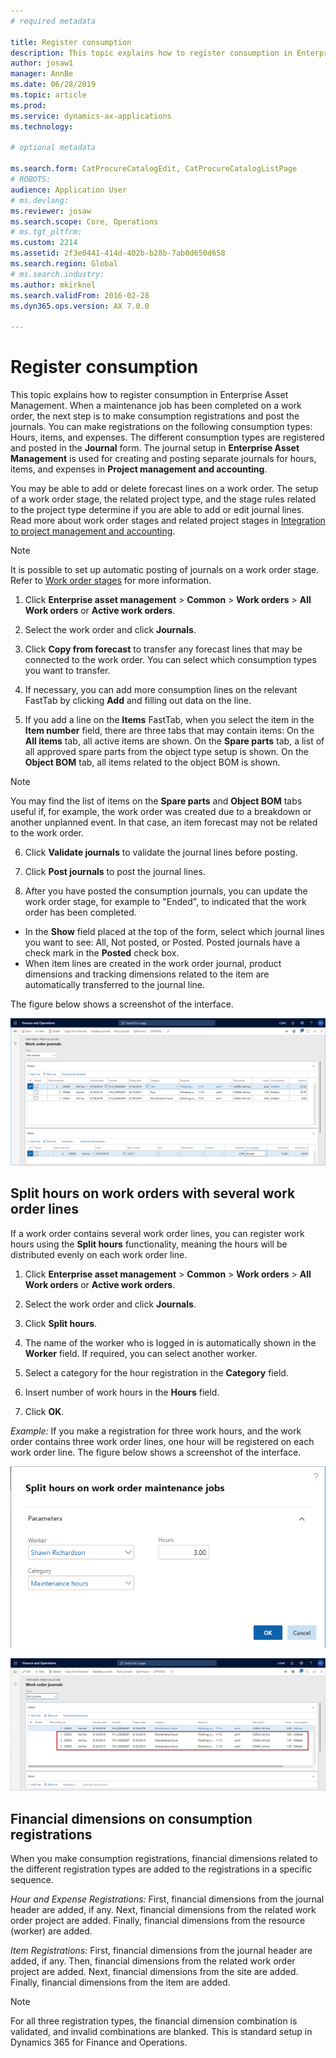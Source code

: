 ```yaml
---
# required metadata

title: Register consumption
description: This topic explains how to register consumption in Enterprise Asset Management.
author: josaw1
manager: AnnBe
ms.date: 06/28/2019
ms.topic: article
ms.prod: 
ms.service: dynamics-ax-applications
ms.technology: 

# optional metadata

ms.search.form: CatProcureCatalogEdit, CatProcureCatalogListPage
# ROBOTS: 
audience: Application User
# ms.devlang: 
ms.reviewer: josaw
ms.search.scope: Core, Operations
# ms.tgt_pltfrm: 
ms.custom: 2214
ms.assetid: 2f3e0441-414d-402b-b28b-7ab0d650d658
ms.search.region: Global
# ms.search.industry: 
ms.author: mkirknel
ms.search.validFrom: 2016-02-28
ms.dyn365.ops.version: AX 7.0.0

---
```


# Register consumption

This topic explains how to register consumption in Enterprise Asset Management. When a maintenance job has been completed on a work order, the next step is to make consumption registrations and post the journals. You can make registrations on the following consumption types: Hours, items, and expenses. The different consumption types are registered and posted in the **Journal** form. The journal setup in **Enterprise Asset Management** is used for creating and posting separate journals for hours, items, and expenses in **Project management and accounting**.

You may be able to add or delete forecast lines on a work order. The setup of a work order stage, the related project type, and the stage rules related to the project type determine if you are able to add or edit journal lines. Read more about work order stages and related project stages in [Integration to project management and accounting](../integration-to-project-management-and-accounting/objects-and-projects.md).

>[!NOTE]
>It is possible to set up automatic posting of journals on a work order stage. Refer to [Work order stages](../setup-for-work-orders/work-order-stages.md) for more information.

1. Click **Enterprise asset management** > **Common** > **Work orders** > **All Work orders** or **Active work orders**.

2. Select the work order and click **Journals**.

3. Click **Copy from forecast** to transfer any forecast lines that may be connected to the work order. You can select which consumption types you want to transfer.

4. If necessary, you can add more consumption lines on the relevant FastTab by clicking **Add** and filling out data on the line.

5. If you add a line on the **Items** FastTab, when you select the item in the **Item number** field, there are three tabs that may contain items: On the **All items** tab, all active items are shown. On the **Spare parts** tab, a list of all approved spare parts from the object type setup is shown. On the **Object BOM** tab, all items related to the object BOM is shown.

>[!NOTE]
>You may find the list of items on the **Spare parts** and **Object BOM** tabs useful if, for example, the work order was created due to a breakdown or another unplanned event. In that case, an item forecast may not be related to the work order.

6. Click **Validate journals** to validate the journal lines before posting.

7. Click **Post journals** to post the journal lines.

8. After you have posted the consumption journals, you can update the work order stage, for example to "Ended", to indicated that the work order has been completed.

- In the **Show** field placed at the top of the form, select which journal lines you want to see: All, Not posted, or Posted. Posted journals have a check mark in the **Posted** check box.  
- When item lines are created in the work order journal, product dimensions and tracking dimensions related to the item are automatically transferred to the journal line.  

The figure below shows a screenshot of the interface.

![Figure 1](media/01-consumption.png)

## Split hours on work orders with several work order lines

If a work order contains several work order lines, you can register work hours using the **Split hours** functionality, meaning the hours will be distributed evenly on each work order line.

1. Click **Enterprise asset management** > **Common** > **Work orders** > **All Work orders** or **Active work orders**.

2. Select the work order and click **Journals**.

3. Click **Split hours**.

4. The name of the worker who is logged in is automatically shown in the **Worker** field. If required, you can select another worker.

5. Select a category for the hour registration in the **Category** field.

6. Insert number of work hours in the **Hours** field.

7. Click **OK**.

*Example:* If you make a registration for three work hours, and the work order contains three work order lines, one hour will be registered on each work order line. The figure below shows a screenshot of the interface.

![Figure 2](media/02-consumption.png)

![Figure 3](media/03-consumption.png)

## Financial dimensions on consumption registrations

When you make consumption registrations, financial dimensions related to the different registration types are added to the registrations in a specific sequence.

*Hour and Expense Registrations:* First, financial dimensions from the journal header are added, if any. Next, financial dimensions from the related work order project are added. Finally, financial dimensions from the resource (worker) are added.

*Item Registrations:* First, financial dimensions from the journal header are added, if any. Then, financial dimensions from the related work order project are added. Next, financial dimensions from the site are added. Finally, financial dimensions from the item are added.

>[!NOTE]
>For all three registration types, the financial dimension combination is validated, and invalid combinations are blanked. This is standard setup in Dynamics 365 for Finance and Operations.
